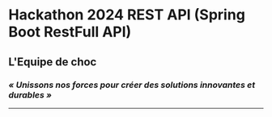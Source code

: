 # Hackathon 2024 REST API (Spring Boot RestFull API)

## L'Equipe de choc

### *« Unissons nos forces pour créer des solutions innovantes et durables »*

------


